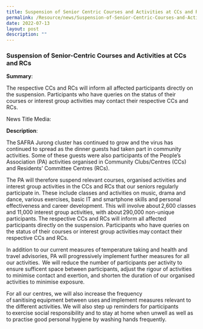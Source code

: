 ```yaml
---
title: Suspension of Senior Centric Courses and Activities at CCs and RCs
permalink: /Resource/news/Suspension-of-Senior-Centric-Courses-and-Activities-at-CCs-and-RCs
date: 2022-07-13
layout: post
description: ""
---
```

### Suspension of Senior-Centric Courses and Activities at CCs and RCs 

**Summary**: 

The respective CCs and RCs will inform all affected participants directly on the suspension. Participants who have queries on the status of their courses or interest group activities may contact their respective CCs and RCs. 

News Title Media: 

 

**Description**: 

The SAFRA Jurong cluster has continued to grow and the virus has continued to spread as the dinner guests had taken part in community activities. Some of these guests were also participants of the People’s Association (PA) activities organised in Community Clubs/Centres (CCs) and Residents’ Committee Centres (RCs). 

The PA will therefore suspend relevant courses, organised activities and interest group activities in the CCs and RCs that our seniors regularly participate in. These include classes and activities on music, drama and dance, various exercises, basic IT and smartphone skills and personal effectiveness and career development. This will involve about 2,600 classes and 11,000 interest group activities, with about 290,000 non-unique participants. The respective CCs and RCs will inform all affected participants directly on the suspension. Participants who have queries on the status of their courses or interest group activities may contact their respective CCs and RCs. 

In addition to our current measures of temperature taking and health and travel advisories, PA will progressively implement further measures for all our activities.  We will reduce the number of participants per activity to ensure sufficent space between participants, adjust the rigour of activities to minimise contact and exertion, and shorten the duration of our organised activities to minimise exposure. 

For all our centres, we will also increase the frequency of sanitising equipment between uses and implement measures relevant to the different activities. We will also step up reminders for participants to exercise social responsibility and to stay at home when unwell as well as to practise good personal hygiene by washing hands frequently. 